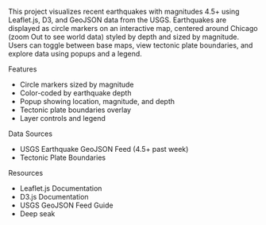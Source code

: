 This project visualizes recent earthquakes with magnitudes 4.5+ using Leaflet.js, D3, and GeoJSON data from the USGS. 
Earthquakes are displayed as circle markers on an interactive map, centered around Chicago (zoom Out to see world data) styled by depth and sized by magnitude. 
Users can toggle between base maps, view tectonic plate boundaries, and explore data using popups and a legend.

Features
- Circle markers sized by magnitude
- Color-coded by earthquake depth
- Popup showing location, magnitude, and depth
- Tectonic plate boundaries overlay
- Layer controls and legend

Data Sources
- USGS Earthquake GeoJSON Feed (4.5+ past week)
- Tectonic Plate Boundaries

Resources
- Leaflet.js Documentation
- D3.js Documentation
- USGS GeoJSON Feed Guide
- Deep seak
